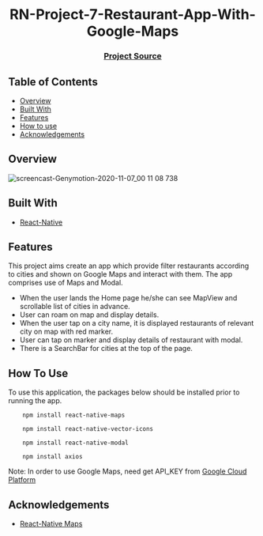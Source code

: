 <h1 align="center">RN-Project-7-Restaurant-App-With-Google-Maps</h1>

<div align="center">
  <h3>
    <a href="https://github.com/ofkarakus/RN-Project-7-Restaurant-App">
      Project Source
    </a>
  </h3>
</div>

<!-- TABLE OF CONTENTS -->

## Table of Contents

- [Overview](#overview)
- [Built With](#built-with)
- [Features](#features)
- [How to use](#how-to-use)
- [Acknowledgements](#acknowledgements)

<!-- OVERVIEW -->

## Overview

![screencast-Genymotion-2020-11-07_00 11 08 738](https://user-images.githubusercontent.com/67810399/98424201-4d0d5c00-2091-11eb-82f8-4b436a464478.gif)

## Built With

<!-- This section should list any major frameworks that you built your project using. Here are a few examples.-->

- [React-Native](https://reactnative.dev/)


## Features

This project aims create an app which provide filter restaurants according to cities and shown on Google Maps and interact with them. The app comprises use of Maps and Modal.

- When the user lands the Home page he/she can see MapView and scrollable list of cities in advance.
- User can roam on map and display details.
- When the user tap on a city name, it is displayed restaurants of relevant city on map with red marker.
- User can tap on marker and display details of restaurant with modal. 
- There is a SearchBar for cities at the top of the page.

## How To Use

To use this application, the packages below should be installed prior to running the app. 

```
    npm install react-native-maps
    
    npm install react-native-vector-icons
    
    npm install react-native-modal
    
    npm install axios

```

Note: In order to use Google Maps, need get API_KEY from [Google Cloud Platform](https://console.cloud.google.com/)

## Acknowledgements

<!-- This section should list any articles or add-ons/plugins that helps you to complete the project. This is optional but it will help you in the future. For exmpale -->

- [React-Native Maps](https://github.com/react-native-maps/react-native-maps)
